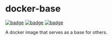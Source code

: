 # docker-base

[![badge](https://images.microbadger.com/badges/image/hotio/base.svg)](https://microbadger.com/images/hotio/base "Get your own image badge on microbadger.com")
[![badge](https://images.microbadger.com/badges/version/hotio/base.svg)](https://microbadger.com/images/hotio/base "Get your own version badge on microbadger.com")
[![badge](https://images.microbadger.com/badges/commit/hotio/base.svg)](https://microbadger.com/images/hotio/base "Get your own commit badge on microbadger.com")

A docker image that serves as a base for others.
